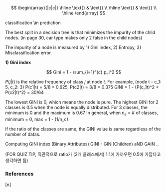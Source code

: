 $$
\begin{array}{|c|c|}
\hline
\text{} & \text{} \\
\hline
\text{} & \text{} \\
\hline
\end{array}
$$

classification \in prediction

The best split in a decision tree is that minimizes the impurity of the child nodes. (in page 30, car type makes only 2 false in the child nodes)

The impurity of a node is measured by 1) Gini index, 2) Entropy, 3) Misclassification error.

**1) Gini index**

$$
Gini = 1 - \sum_{i=1}^{c} p_i^2
$$

$P(j|t)$ is the relative frequency of class $j$ at node $t$. For example, (node t - c_1: 5, c_2: 3) P(c1|t) = 5/8 = 0.625, P(c2|t) = 3/8 = 0.375
GINI = 1 - {P(c_1t)^2 + P(c2|t)^2} = 30/64

The lowest GINI is 0, which means the node is pure. The highest GINI for 2 classes is 0.5 when the node is equally distributed.
For 3 classes, the minimum is 0 and the maximum is 0.67
In general, when $n_e$ = # of classes, minimum = 0, max = 1 - (1/n_c)

If the ratio of the classes are same, the GINI value is same regardless of the number of datas.

Computing GINI index (Binary Attributes)
GINI - GINI(Children) aND GAIN ..

(FOR QUIZ TIP, 직관적으로 ratio가 (2개 클래스에서) 1:1에 가까우면 0.5에 가깝다고 생각하면 됨)

### References

$\tag*{}\label{n} \text{[n] }$

